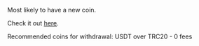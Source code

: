 Most likely to have a new coin.

Check it out [here](https://www.gate.io/signup/4927724).

Recommended coins for withdrawal: USDT over TRC20 - 0 fees